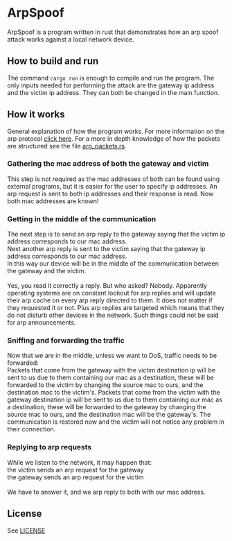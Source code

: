 # ArpSpoof
ArpSpoof is a program written in rust that demonstrates how an arp spoof attack works against a local network device.

## How to build and run
The command ``cargo run`` is enough to compile and run the program. The only inputs needed for performing the attack are the gateway ip address and the victim ip address. They can both be changed in the main function.

## How it works
General explanation of how the program works. For more information on the arp protocol [click here](https://en.wikipedia.org/wiki/Address_Resolution_Protocol). For a more in depth knowledge of how the packets are structured see the file [arp_packets.rs](https://github.com/EdoardoLuciani/ArpSpoof/blob/main/src/arp_packets.rs).

### Gathering the mac address of both the gateway and victim
This step is not required as the mac addresses of both can be found using external programs, but it is easier for the user to specify ip addresses. An arp request is sent to both ip addresses and their response is read. Now both mac addresses are known!

### Getting in the middle of the communication
The next step is to send an arp reply to the gateway saying that the victim ip address corresponds to our mac address.\
Next another arp reply is sent to the victim saying that the gateway ip address corresponds to our mac address.\
In this way our device will be in the middle of the communication between the gateway and the victim.\
\
Yes, you read it correctly a reply. But who asked? Nobody. Apparently operating systems are on constant lookout for arp replies and will update their arp cache on every arp reply directed to them. It does not matter if they requested it or not. Plus arp replies are targeted which means that they do not disturb other devices in the network. Such things could not be said for arp announcements.

### Sniffing and forwarding the traffic
Now that we are in the middle, unless we want to DoS, traffic needs to be forwarded:\
Packets that come from the gateway with the victim destination ip will be sent to us due to them containing our mac as a destination, these will be forwarded to the victim by changing the source mac to ours, and the destination mac to the victim's.
Packets that come from the victim with the gateway destination ip will be sent to us due to them containing our mac as a destination, these will be forwarded to the gateway by changing the source mac to ours, and the destination mac will be the gateway's.
The communication is restored now and the victim will not notice any problem in their connection.

### Replying to arp requests
While we listen to the network, it may happen that:\
the victim sends an arp request for the gateway\
the gateway sends an arp request for the victim\
\
We have to answer it, and we arp reply to both with our mac address.

## License
See [LICENSE](https://github.com/EdoardoLuciani/ArpSpoof/blob/main/LICENSE)
